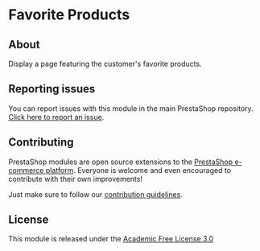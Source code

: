 # Favorite Products

## About

Display a page featuring the customer\'s favorite products.

## Reporting issues

You can report issues with this module in the main PrestaShop repository. [Click here to report an issue][report-issue]. 

## Contributing

PrestaShop modules are open source extensions to the [PrestaShop e-commerce platform][prestashop]. Everyone is welcome and even encouraged to contribute with their own improvements!

Just make sure to follow our [contribution guidelines][contribution-guidelines].

## License

This module is released under the [Academic Free License 3.0][AFL-3.0] 

[report-issue]: https://github.com/PrestaShop/PrestaShop/issues/new/choose
[prestashop]: https://www.prestashop.com/
[contribution-guidelines]: https://devdocs.prestashop.com/1.7/contribute/contribution-guidelines/project-modules/
[AFL-3.0]: https://opensource.org/licenses/AFL-3.0
